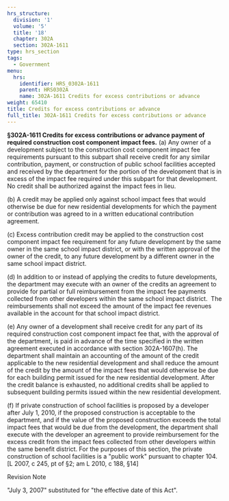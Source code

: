 ```yaml
---
hrs_structure:
  division: '1'
  volume: '5'
  title: '18'
  chapter: 302A
  section: 302A-1611
type: hrs_section
tags:
  - Government
menu:
  hrs:
    identifier: HRS_0302A-1611
    parent: HRS0302A
    name: 302A-1611 Credits for excess contributions or advance
weight: 65410
title: Credits for excess contributions or advance
full_title: 302A-1611 Credits for excess contributions or advance
---
```

**§302A-1611 Credits for excess contributions or advance payment of required construction cost component impact fees.** (a) Any owner of a development subject to the construction cost component impact fee requirements pursuant to this subpart shall receive credit for any similar contribution, payment, or construction of public school facilities accepted and received by the department for the portion of the development that is in excess of the impact fee required under this subpart for that development. No credit shall be authorized against the impact fees in lieu.

(b) A credit may be applied only against school impact fees that would otherwise be due for new residential developments for which the payment or contribution was agreed to in a written educational contribution agreement.

(c) Excess contribution credit may be applied to the construction cost component impact fee requirement for any future development by the same owner in the same school impact district, or with the written approval of the owner of the credit, to any future development by a different owner in the same school impact district.

(d) In addition to or instead of applying the credits to future developments, the department may execute with an owner of the credits an agreement to provide for partial or full reimbursement from the impact fee payments collected from other developers within the same school impact district.  The reimbursements shall not exceed the amount of the impact fee revenues available in the account for that school impact district.

(e) Any owner of a development shall receive credit for any part of its required construction cost component impact fee that, with the approval of the department, is paid in advance of the time specified in the written agreement executed in accordance with section 302A-1607(h). The department shall maintain an accounting of the amount of the credit applicable to the new residential development and shall reduce the amount of the credit by the amount of the impact fees that would otherwise be due for each building permit issued for the new residential development. After the credit balance is exhausted, no additional credits shall be applied to subsequent building permits issued within the new residential development.

(f) If private construction of school facilities is proposed by a developer after July 1, 2010, if the proposed construction is acceptable to the department, and if the value of the proposed construction exceeds the total impact fees that would be due from the development, the department shall execute with the developer an agreement to provide reimbursement for the excess credit from the impact fees collected from other developers within the same benefit district. For the purposes of this section, the private construction of school facilities is a "public work" pursuant to chapter 104\. [L 2007, c 245, pt of §2; am L 2010, c 188, §14]

Revision Note

"July 3, 2007" substituted for "the effective date of this Act".